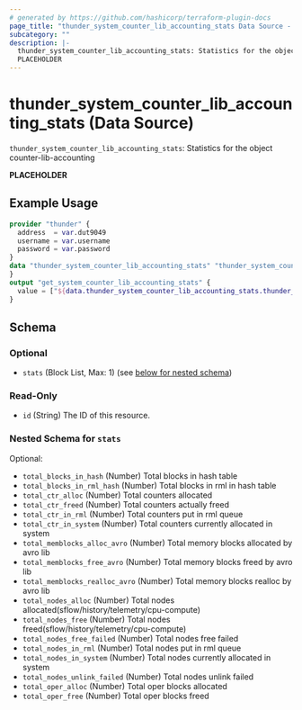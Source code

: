 ```yaml
---
# generated by https://github.com/hashicorp/terraform-plugin-docs
page_title: "thunder_system_counter_lib_accounting_stats Data Source - terraform-provider-thunder"
subcategory: ""
description: |-
  thunder_system_counter_lib_accounting_stats: Statistics for the object counter-lib-accounting
  PLACEHOLDER
---
```


# thunder_system_counter_lib_accounting_stats (Data Source)

`thunder_system_counter_lib_accounting_stats`: Statistics for the object counter-lib-accounting

__PLACEHOLDER__

## Example Usage

```terraform
provider "thunder" {
  address  = var.dut9049
  username = var.username
  password = var.password
}
data "thunder_system_counter_lib_accounting_stats" "thunder_system_counter_lib_accounting_stats" {
}
output "get_system_counter_lib_accounting_stats" {
  value = ["${data.thunder_system_counter_lib_accounting_stats.thunder_system_counter_lib_accounting_stats}"]
}
```

<!-- schema generated by tfplugindocs -->
## Schema

### Optional

- `stats` (Block List, Max: 1) (see [below for nested schema](#nestedblock--stats))

### Read-Only

- `id` (String) The ID of this resource.

<a id="nestedblock--stats"></a>
### Nested Schema for `stats`

Optional:

- `total_blocks_in_hash` (Number) Total blocks in hash table
- `total_blocks_in_rml_hash` (Number) Total blocks in rml in hash table
- `total_ctr_alloc` (Number) Total counters allocated
- `total_ctr_freed` (Number) Total counters actually freed
- `total_ctr_in_rml` (Number) Total counters put in rml queue
- `total_ctr_in_system` (Number) Total counters currently allocated in system
- `total_memblocks_alloc_avro` (Number) Total memory blocks allocated by avro lib
- `total_memblocks_free_avro` (Number) Total memory blocks freed by avro lib
- `total_memblocks_realloc_avro` (Number) Total memory blocks realloc by avro lib
- `total_nodes_alloc` (Number) Total nodes allocated(sflow/history/telemetry/cpu-compute)
- `total_nodes_free` (Number) Total nodes freed(sflow/history/telemetry/cpu-compute)
- `total_nodes_free_failed` (Number) Total nodes free failed
- `total_nodes_in_rml` (Number) Total nodes put in rml queue
- `total_nodes_in_system` (Number) Total nodes currently allocated in system
- `total_nodes_unlink_failed` (Number) Total nodes unlink failed
- `total_oper_alloc` (Number) Total oper blocks allocated
- `total_oper_free` (Number) Total oper blocks freed


